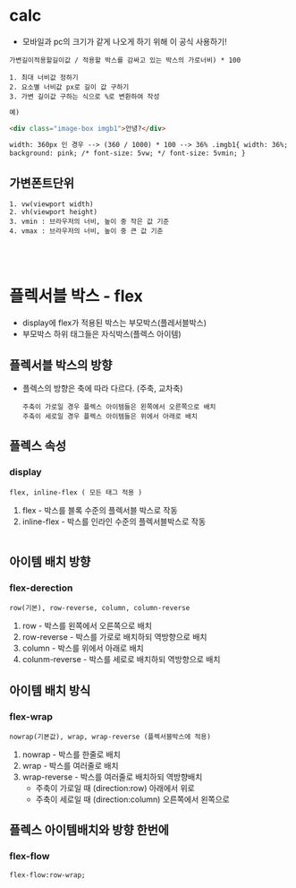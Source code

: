 # calc

- 모바일과 pc의 크기가 같게 나오게 하기 위해 이 공식 사용하기!

```
가변길이적용할길이값 / 적용할 박스를 감싸고 있는 박스의 가로너비) * 100
```

    1. 최대 너비값 정하기
    2. 요소별 너비값 px로 길이 값 구하기
    3. 가변 길이값 구하는 식으로 %로 변환하여 작성

```html
예)

<div class="image-box imgb1">안녕?</div>

width: 360px 인 경우 --> (360 / 1000) * 100 --> 36% .imgb1{ width: 36%;
background: pink; /* font-size: 5vw; */ font-size: 5vmin; }
```

## 가변폰트단위

```
1. vw(viewport width)
2. vh(viewport height)
3. vmin : 브라우저의 너비, 높이 중 작은 값 기준
4. vmax : 브라우저의 너비, 높이 중 큰 값 기준
```

<br>
<br>

# 플렉서블 박스 - flex

- display에 flex가 적용된 박스는 부모박스(플레서블박스)
- 부모박스 하위 태그들은 자식박스(플렉스 아이템)

## 플렉서블 박스의 방향

- 플렉스의 방향은 축에 따라 다르다. (주축, 교차축)
  ```
  주축이 가로일 경우 플렉스 아이템들은 왼쪽에서 오른쪽으로 배치
  주축이 세로일 경우 플렉스 아이템들은 위에서 아래로 배치
  ```

## 플렉스 속성

### display

```
flex, inline-flex ( 모든 태그 적용 )
```

1. flex - 박스를 블록 수준의 플렉서블 박스로 작동
2. inline-flex - 박스를 인라인 수준의 플렉서블박스로 작동
   <br>
   <br>

## 아이템 배치 방향

### flex-derection

```
row(기본), row-reverse, column, column-reverse
```

1. row - 박스를 왼쪽에서 오른쪽으로 배치
2. row-reverse - 박스를 가로로 배치하되 역방향으로 배치
3. column - 박스를 위에서 아래로 배치
4. colunm-reverse - 박스를 세로로 배치하되 역방향으로 배치

## 아이템 배치 방식

### flex-wrap

```
nowrap(기본값), wrap, wrap-reverse (플렉서블박스에 적용)
```

1. nowrap - 박스를 한줄로 배치
2. wrap - 박스를 여러줄로 배치
3. wrap-reverse - 박스를 여러줄로 배치하되 역방향배치
   - 주축이 가로일 때 (direction:row) 아래에서 위로
   - 주축이 세로일 때 (direction:column) 오른쪽에서 왼쪽으로

## 플렉스 아이템배치와 방향 한번에

### flex-flow

```
flex-flow:row-wrap;
```

